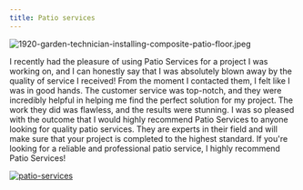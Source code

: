 ```yaml
---
title: Patio services
---
```


![1920-garden-technician-installing-composite-patio-floor.jpeg](/1920-garden-technician-installing-composite-patio-floor.jpeg)

I recently had the pleasure of using Patio Services for a project I was working on, and I can honestly say that I was absolutely blown away by the quality of service I received! From the moment I contacted them, I felt like I was in good hands. The customer service was top-notch, and they were incredibly helpful in helping me find the perfect solution for my project. The work they did was flawless, and the results were stunning. I was so pleased with the outcome that I would highly recommend Patio Services to anyone looking for quality patio services. They are experts in their field and will make sure that your project is completed to the highest standard. If you're looking for a reliable and professional patio service, I highly recommend Patio Services!

[![patio-services](<https://dabuttonfactory.com/button.png?t=CHECK+SERVICE&f=Noto+Sans-Bold&ts=26&tc=fff&hp=45&vp=20&c=11&bgt=unicolored&bgc=4bd42f>)](<https://londonexpertfinder.com/link>)